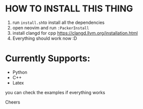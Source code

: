 # HOW TO INSTALL THIS THING

1. run `install.sh`to install all the dependencies 
2. open neovim and run `:PackerInstall`
3. install clangd for cpp https://clangd.llvm.org/installation.html
4. Everything should work now :D


# Currently Supports:
- Python 
- C++ 
- Latex 

you can check the examples if everything works

Cheers
